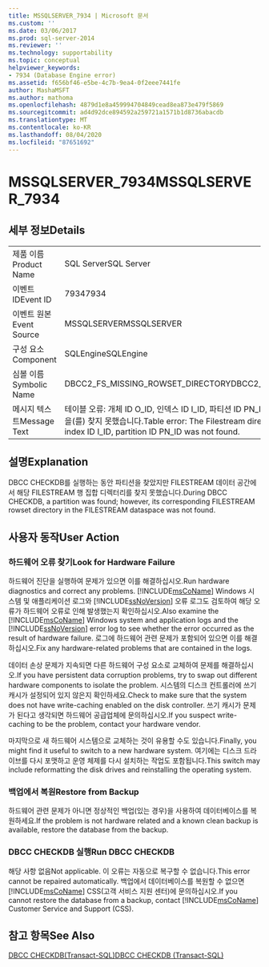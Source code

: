 ```yaml
---
title: MSSQLSERVER_7934 | Microsoft 문서
ms.custom: ''
ms.date: 03/06/2017
ms.prod: sql-server-2014
ms.reviewer: ''
ms.technology: supportability
ms.topic: conceptual
helpviewer_keywords:
- 7934 (Database Engine error)
ms.assetid: f656bf46-e5be-4c7b-9ea4-0f2eee7441fe
author: MashaMSFT
ms.author: mathoma
ms.openlocfilehash: 4879d1e8a459994704849cead8ea873e479f5869
ms.sourcegitcommit: ad4d92dce894592a259721a1571b1d8736abacdb
ms.translationtype: MT
ms.contentlocale: ko-KR
ms.lasthandoff: 08/04/2020
ms.locfileid: "87651692"
---
```

# <a name="mssqlserver_7934"></a><span data-ttu-id="8eff4-102">MSSQLSERVER_7934</span><span class="sxs-lookup"><span data-stu-id="8eff4-102">MSSQLSERVER_7934</span></span>
    
## <a name="details"></a><span data-ttu-id="8eff4-103">세부 정보</span><span class="sxs-lookup"><span data-stu-id="8eff4-103">Details</span></span>  
  
|||  
|-|-|  
|<span data-ttu-id="8eff4-104">제품 이름</span><span class="sxs-lookup"><span data-stu-id="8eff4-104">Product Name</span></span>|<span data-ttu-id="8eff4-105">SQL Server</span><span class="sxs-lookup"><span data-stu-id="8eff4-105">SQL Server</span></span>|  
|<span data-ttu-id="8eff4-106">이벤트 ID</span><span class="sxs-lookup"><span data-stu-id="8eff4-106">Event ID</span></span>|<span data-ttu-id="8eff4-107">7934</span><span class="sxs-lookup"><span data-stu-id="8eff4-107">7934</span></span>|  
|<span data-ttu-id="8eff4-108">이벤트 원본</span><span class="sxs-lookup"><span data-stu-id="8eff4-108">Event Source</span></span>|<span data-ttu-id="8eff4-109">MSSQLSERVER</span><span class="sxs-lookup"><span data-stu-id="8eff4-109">MSSQLSERVER</span></span>|  
|<span data-ttu-id="8eff4-110">구성 요소</span><span class="sxs-lookup"><span data-stu-id="8eff4-110">Component</span></span>|<span data-ttu-id="8eff4-111">SQLEngine</span><span class="sxs-lookup"><span data-stu-id="8eff4-111">SQLEngine</span></span>|  
|<span data-ttu-id="8eff4-112">심볼 이름</span><span class="sxs-lookup"><span data-stu-id="8eff4-112">Symbolic Name</span></span>|<span data-ttu-id="8eff4-113">DBCC2_FS_MISSING_ROWSET_DIRECTORY</span><span class="sxs-lookup"><span data-stu-id="8eff4-113">DBCC2_FS_MISSING_ROWSET_DIRECTORY</span></span>|  
|<span data-ttu-id="8eff4-114">메시지 텍스트</span><span class="sxs-lookup"><span data-stu-id="8eff4-114">Message Text</span></span>|<span data-ttu-id="8eff4-115">테이블 오류: 개체 ID O_ID, 인덱스 ID I_ID, 파티션 ID PN_ID에 대한 Filestream 디렉터리 ID F_ID을(를) 찾지 못했습니다.</span><span class="sxs-lookup"><span data-stu-id="8eff4-115">Table error: The Filestream directory ID F_ID for object ID O_ID, index ID I_ID, partition ID PN_ID was not found.</span></span>|  
  
## <a name="explanation"></a><span data-ttu-id="8eff4-116">설명</span><span class="sxs-lookup"><span data-stu-id="8eff4-116">Explanation</span></span>  
 <span data-ttu-id="8eff4-117">DBCC CHECKDB를 실행하는 동안 파티션을 찾았지만 FILESTREAM 데이터 공간에서 해당 FILESTREAM 행 집합 디렉터리를 찾지 못했습니다.</span><span class="sxs-lookup"><span data-stu-id="8eff4-117">During DBCC CHECKDB, a partition was found; however, its corresponding FILESTREAM rowset directory in the FILESTREAM dataspace was not found.</span></span>  
  
## <a name="user-action"></a><span data-ttu-id="8eff4-118">사용자 동작</span><span class="sxs-lookup"><span data-stu-id="8eff4-118">User Action</span></span>  
  
### <a name="look-for-hardware-failure"></a><span data-ttu-id="8eff4-119">하드웨어 오류 찾기</span><span class="sxs-lookup"><span data-stu-id="8eff4-119">Look for Hardware Failure</span></span>  
 <span data-ttu-id="8eff4-120">하드웨어 진단을 실행하여 문제가 있으면 이를 해결하십시오.</span><span class="sxs-lookup"><span data-stu-id="8eff4-120">Run hardware diagnostics and correct any problems.</span></span> <span data-ttu-id="8eff4-121">[!INCLUDE[msCoName](../../includes/msconame-md.md)] Windows 시스템 및 애플리케이션 로그와 [!INCLUDE[ssNoVersion](../../includes/ssnoversion-md.md)] 오류 로그도 검토하여 해당 오류가 하드웨어 오류로 인해 발생했는지 확인하십시오.</span><span class="sxs-lookup"><span data-stu-id="8eff4-121">Also examine the [!INCLUDE[msCoName](../../includes/msconame-md.md)] Windows system and application logs and the [!INCLUDE[ssNoVersion](../../includes/ssnoversion-md.md)] error log to see whether the error occurred as the result of hardware failure.</span></span> <span data-ttu-id="8eff4-122">로그에 하드웨어 관련 문제가 포함되어 있으면 이를 해결하십시오.</span><span class="sxs-lookup"><span data-stu-id="8eff4-122">Fix any hardware-related problems that are contained in the logs.</span></span>  
  
 <span data-ttu-id="8eff4-123">데이터 손상 문제가 지속되면 다른 하드웨어 구성 요소로 교체하여 문제를 해결하십시오.</span><span class="sxs-lookup"><span data-stu-id="8eff4-123">If you have persistent data corruption problems, try to swap out different hardware components to isolate the problem.</span></span> <span data-ttu-id="8eff4-124">시스템의 디스크 컨트롤러에 쓰기 캐시가 설정되어 있지 않은지 확인하세요.</span><span class="sxs-lookup"><span data-stu-id="8eff4-124">Check to make sure that the system does not have write-caching enabled on the disk controller.</span></span> <span data-ttu-id="8eff4-125">쓰기 캐시가 문제가 된다고 생각되면 하드웨어 공급업체에 문의하십시오.</span><span class="sxs-lookup"><span data-stu-id="8eff4-125">If you suspect write-caching to be the problem, contact your hardware vendor.</span></span>  
  
 <span data-ttu-id="8eff4-126">마지막으로 새 하드웨어 시스템으로 교체하는 것이 유용할 수도 있습니다.</span><span class="sxs-lookup"><span data-stu-id="8eff4-126">Finally, you might find it useful to switch to a new hardware system.</span></span> <span data-ttu-id="8eff4-127">여기에는 디스크 드라이브를 다시 포맷하고 운영 체제를 다시 설치하는 작업도 포함됩니다.</span><span class="sxs-lookup"><span data-stu-id="8eff4-127">This switch may include reformatting the disk drives and reinstalling the operating system.</span></span>  
  
### <a name="restore-from-backup"></a><span data-ttu-id="8eff4-128">백업에서 복원</span><span class="sxs-lookup"><span data-stu-id="8eff4-128">Restore from Backup</span></span>  
 <span data-ttu-id="8eff4-129">하드웨어 관련 문제가 아니면 정상적인 백업(있는 경우)을 사용하여 데이터베이스를 복원하세요.</span><span class="sxs-lookup"><span data-stu-id="8eff4-129">If the problem is not hardware related and a known clean backup is available, restore the database from the backup.</span></span>  
  
### <a name="run-dbcc-checkdb"></a><span data-ttu-id="8eff4-130">DBCC CHECKDB 실행</span><span class="sxs-lookup"><span data-stu-id="8eff4-130">Run DBCC CHECKDB</span></span>  
 <span data-ttu-id="8eff4-131">해당 사항 없음</span><span class="sxs-lookup"><span data-stu-id="8eff4-131">Not applicable.</span></span> <span data-ttu-id="8eff4-132">이 오류는 자동으로 복구할 수 없습니다.</span><span class="sxs-lookup"><span data-stu-id="8eff4-132">This error cannot be repaired automatically.</span></span> <span data-ttu-id="8eff4-133">백업에서 데이터베이스를 복원할 수 없으면 [!INCLUDE[msCoName](../../includes/msconame-md.md)] CSS(고객 서비스 지원 센터)에 문의하십시오.</span><span class="sxs-lookup"><span data-stu-id="8eff4-133">If you cannot restore the database from a backup, contact [!INCLUDE[msCoName](../../includes/msconame-md.md)] Customer Service and Support (CSS).</span></span>  
  
## <a name="see-also"></a><span data-ttu-id="8eff4-134">참고 항목</span><span class="sxs-lookup"><span data-stu-id="8eff4-134">See Also</span></span>  
 [<span data-ttu-id="8eff4-135">DBCC CHECKDB&#40;Transact-SQL&#41;</span><span class="sxs-lookup"><span data-stu-id="8eff4-135">DBCC CHECKDB &#40;Transact-SQL&#41;</span></span>](/sql/t-sql/database-console-commands/dbcc-checkdb-transact-sql)  
  
  
